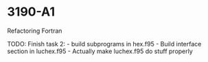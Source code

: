 # 3190-A1
Refactoring Fortran

TODO:
	Finish task 2:
		- build subprograms in hex.f95
		- Build interface section in luchex.f95
		- Actually make luchex.f95 do stuff properly